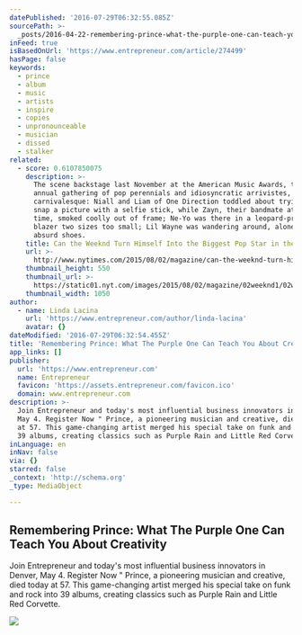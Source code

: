 ```yaml
---
datePublished: '2016-07-29T06:32:55.085Z'
sourcePath: >-
  _posts/2016-04-22-remembering-prince-what-the-purple-one-can-teach-you-about.md
inFeed: true
isBasedOnUrl: 'https://www.entrepreneur.com/article/274499'
hasPage: false
keywords:
  - prince
  - album
  - music
  - artists
  - inspire
  - copies
  - unpronounceable
  - musician
  - dissed
  - stalker
related:
  - score: 0.6107850075
    description: >-
      The scene backstage last November at the American Music Awards, that
      annual gathering of pop perennials and idiosyncratic arrivistes, was
      carnivalesque: Niall and Liam of One Direction toddled about trying to
      snap a picture with a selfie stick, while Zayn, their bandmate at the
      time, smoked coolly out of frame; Ne-Yo was there in a leopard-­print
      blazer two sizes too small; Lil Wayne was wandering around, alone, wearing
      absurd shoes.
    title: Can the Weeknd Turn Himself Into the Biggest Pop Star in the World?
    url: >-
      http://www.nytimes.com/2015/08/02/magazine/can-the-weeknd-turn-himself-into-the-biggest-pop-star-in-the-world.html
    thumbnail_height: 550
    thumbnail_url: >-
      https://static01.nyt.com/images/2015/08/02/magazine/02weeknd1/02weeknd1-facebookJumbo-v2.jpg
    thumbnail_width: 1050
author:
  - name: Linda Lacina
    url: 'https://www.entrepreneur.com/author/linda-lacina'
    avatar: {}
dateModified: '2016-07-29T06:32:54.455Z'
title: 'Remembering Prince: What The Purple One Can Teach You About Creativity'
app_links: []
publisher:
  url: 'https://www.entrepreneur.com'
  name: Entrepreneur
  favicon: 'https://assets.entrepreneur.com/favicon.ico'
  domain: www.entrepreneur.com
description: >-
  Join Entrepreneur and today's most influential business innovators in Denver,
  May 4. Register Now " Prince, a pioneering musician and creative, died today
  at 57. This game-changing artist merged his special take on funk and rock into
  39 albums, creating classics such as Purple Rain and Little Red Corvette.
inLanguage: en
inNav: false
via: {}
starred: false
_context: 'http://schema.org'
_type: MediaObject

---
```

<article style=""><h1>Remembering Prince: What The Purple One Can Teach You About Creativity</h1><p>Join Entrepreneur and today's most influential business innovators in Denver, May 4. Register Now " Prince, a pioneering musician and creative, died today at 57. This game-changing artist merged his special take on funk and rock into 39 albums, creating classics such as Purple Rain and Little Red Corvette.</p><img src="https://assets.entrepreneur.com/content/3x2/1300/20160421201929-prince-artist-singer.jpeg" /></article>